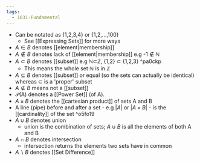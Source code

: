 ```yaml
---
tags:
  - 1031-Fundamental
---
```

- Can be notated as {1,2,3,4} or {1,2,...,100}
    - See [[Expressing Sets]] for more ways    
- $A \in B$ denotes [[element|membership]]
- $A\notin B$ denotes lack of [[element|membership]] e.g -1 ∉ ℕ
- $A\subset B$ denotes [[subset]] e.g ℕ⊂ℤ, {1,2} ⊂ {1,2,3} ^pa0ckp
    - This means the whole set ℕ is in ℤ
- $A\subseteq B$ denotes [[subset]] or equal (so the sets can actually be identical) whereas ⊂ is a 'proper' subset
- $A\nsubseteq B$ means not a [[subset]]
- $\mathcal P$(A) denotes a [[Power Set]] (of A).
- $A\times B$ denotes the [[cartesian product]] of sets A and B
- A line (pipe) before and after a set - e.g $|A|$ or $|A\times B|$ - is the [[cardinality]] of the set ^o5fo19
- $A\cup B$ denotes union
    - union is the combination of sets; ${A \cup B}$ is all the elements of both A and B
- $A\cap B$  denotes intersection 
    - intersection returns the elements two sets have in common
- $A\backslash B$ denotes [[Set Difference]]